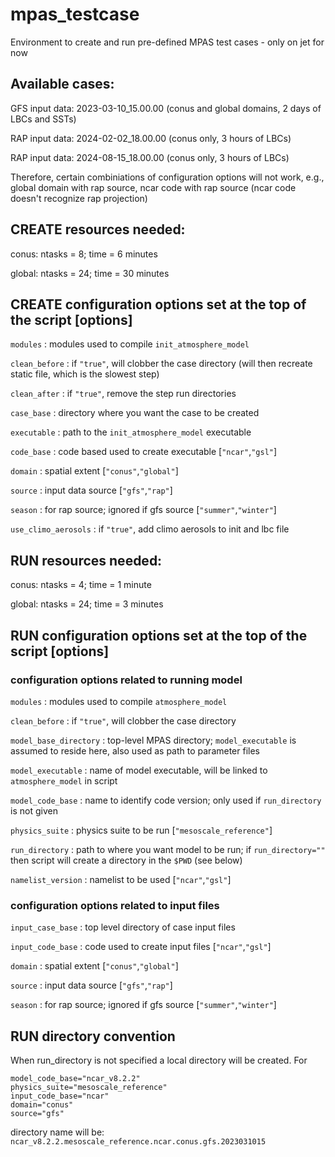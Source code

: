 # mpas_testcase
Environment to create and run pre-defined MPAS test cases - only on jet for now

## Available cases:

GFS input data: 2023-03-10_15.00.00  (conus and global domains, 2 days of LBCs and SSTs)

RAP input data: 2024-02-02_18.00.00  (conus only, 3 hours of LBCs)

RAP input data: 2024-08-15_18.00.00  (conus only, 3 hours of LBCs)

Therefore, certain combiniations of configuration options will not work, e.g., global domain with rap source, ncar code with rap source (ncar code doesn't recognize rap projection)

## CREATE resources needed:

conus: ntasks = 8; time = 6 minutes

global: ntasks = 24; time = 30 minutes

## CREATE configuration options set at the top of the script [options]

`modules` : modules used to compile `init_atmosphere_model` 

`clean_before` : if `"true"`, will clobber the case directory (will then recreate static file, which is the slowest step)

`clean_after` : if `"true"`, remove the step run directories

`case_base` : directory where you want the case to be created 

`executable` : path to the `init_atmosphere_model` executable 

`code_base` : code based used to create executable [`"ncar"`,`"gsl"`]

`domain` : spatial extent [`"conus"`,`"global"`]

`source` : input data source [`"gfs"`,`"rap"`]

`season` : for rap source; ignored if gfs source [`"summer"`,`"winter"`]

`use_climo_aerosols` : if `"true"`, add climo aerosols to init and lbc file

## RUN resources needed:

conus: ntasks = 4; time = 1 minute

global: ntasks = 24; time = 3 minutes

## RUN configuration options set at the top of the script [options]

### configuration options related to running model

`modules` : modules used to compile `atmosphere_model`

`clean_before` : if `"true"`, will clobber the case directory 

`model_base_directory` : top-level MPAS directory; `model_executable` is assumed to reside here, also used as path to parameter files

`model_executable` : name of model executable, will be linked to `atmosphere_model` in script

`model_code_base` : name to identify code version; only used if `run_directory` is not given

`physics_suite` : physics suite to be run [`"mesoscale_reference"`]

`run_directory` : path to where you want model to be run; if `run_directory=""` then script will create a directory in the `$PWD` (see below)

`namelist_version` : namelist to be used [`"ncar"`,`"gsl"`]

### configuration options related to input files

`input_case_base` : top level directory of case input files

`input_code_base` : code used to create input files [`"ncar"`,`"gsl"`]

`domain` : spatial extent [`"conus"`,`"global"`]

`source` : input data source [`"gfs"`,`"rap"`]

`season` : for rap source; ignored if gfs source [`"summer"`,`"winter"`]

## RUN directory convention

When run_directory is not specified a local directory will be created. For
```
model_code_base="ncar_v8.2.2"
physics_suite="mesoscale_reference"
input_code_base="ncar"
domain="conus"
source="gfs"
```
directory name will be: `ncar_v8.2.2.mesoscale_reference.ncar.conus.gfs.2023031015`
